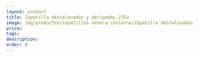 ```yaml
---
layout: product
title: Zapatilla destalonadas y abrigadas_27Eu
image: img/productos/zapatillas-senora-invierno/Zapatilla destalonadas y abrigadas_27Eu.webp
price: 
tags: 
description: 
order: 0
---
```

